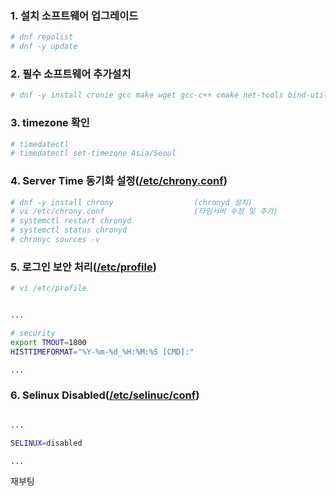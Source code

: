 ### 1. 설치 소프트웨어 업그레이드
```sh
# dnf repolist
# dnf -y update
```

### 2. 필수 소프트웨어 추가설치
```sh
# dnf -y install cronie gcc make wget gcc-c++ cmake net-tools bind-utils psmisc tar
```

### 3. timezone 확인
```sh
# timedatectl
# timedatectl set-timezone Asia/Seoul
```

### 4. Server Time 동기화 설정([/etc/chrony.conf](https://github.com/bitacademy-poscodx/rocky-practices/blob/main/lx/etc/chrony.conf))
```sh
# dnf -y install chrony                  (chronyd 설치)
# vi /etc/chrony.conf                    (타임서버 수정 및 추가)
# systemctl restart chronyd
# systemctl status chronyd
# chronyc sources -v
```

### 5. 로그인 보안 처리([/etc/profile](https://github.com/bitacademy-poscodx/rocky-practices/blob/main/lx/etc/profile))
```sh
# vi /etc/profile
```

```sh          

...

# security
export TMOUT=1800
HISTTIMEFORMAT="%Y-%m-%d_%H:%M:%S [CMD]:"

...

```

### 6. Selinux Disabled([/etc/selinuc/conf](https://github.com/bitacademy-poscodx/rocky-practices/blob/main/lx/etc/selinux/config))
```sh          

...

SELINUX=disabled

...

```
재부팅



